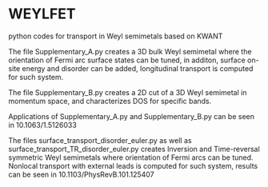 # WEYLFET
python codes for transport in Weyl semimetals based on KWANT

The file Supplementary_A.py creates a 3D bulk Weyl semimetal where the orientation of Fermi arc surface states can be tuned, in additon, surface on-site energy and disorder can be added, longitudinal transport is computed for such system.

The file Supplementary_B.py creates a 2D cut of a 3D Weyl semimetal in momentum space, and characterizes DOS for specific bands.

Applications of Supplementary_A.py and Supplementary_B.py can be seen in 10.1063/1.5126033

The files surface_transport_disorder_euler.py as well as surface_transport_TR_disorder_euler.py creates Inversion and Time-reversal symmetric Weyl semimetals where orientation of Fermi arcs can be tuned. Nonlocal transport with external leads is computed for such system, results can be seen in 10.1103/PhysRevB.101.125407
